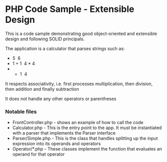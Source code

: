 # PHP Code Sample - Extensible Design

This is a code sample demonstrating good object-oriented and extensible design and following SOLID principals. 

The application is a calculator that parses strings such as:
* 5 ­ 6
* 1 + 1 ­ 4 * 4
* - 1 ­ 4

It respects associativity, i.e. first processes multiplication, then division, then addition and finally subtraction

It does not handle any other operators or parentheses

### Notable files
* FrontController.php - shows an example of how to call the code
* Calculator.php - This is the entry point to the app. It must be instantiated with a parser that implements the Parser interface
* Parser/Simple.php - This is the class that handles splitting up the input expression into its operands and operators
* Operator/*.php - These classes implement the function that evaluates an operand for that operator
